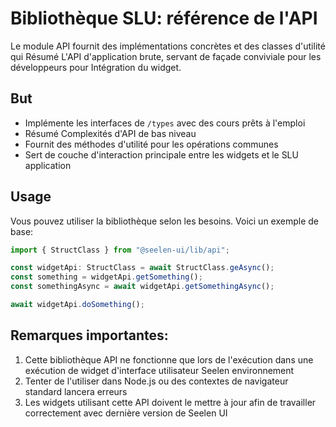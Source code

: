 # **Bibliothèque SLU: référence de l'API**

Le module API fournit des implémentations concrètes et des classes d'utilité qui
Résumé L'API d'application brute, servant de façade conviviale pour les
développeurs pour Intégration du widget.

## **But**

- Implémente les interfaces de `/types` avec des cours prêts à l'emploi
- Résumé Complexités d'API de bas niveau
- Fournit des méthodes d'utilité pour les opérations communes
- Sert de couche d'interaction principale entre les widgets et le SLU
  application

## **Usage**

Vous pouvez utiliser la bibliothèque selon les besoins. Voici un exemple de
base:

```ts
import { StructClass } from "@seelen-ui/lib/api";

const widgetApi: StructClass = await StructClass.geAsync();
const something = widgetApi.getSomething();
const somethingAsync = await widgetApi.getSomethingAsync();

await widgetApi.doSomething();
```

## **Remarques importantes:**

1. Cette bibliothèque API ne fonctionne que lors de l'exécution dans une
   exécution de widget d'interface utilisateur Seelen environnement
2. Tenter de l'utiliser dans Node.js ou des contextes de navigateur standard
   lancera erreurs
3. Les widgets utilisant cette API doivent le mettre à jour afin de travailler
   correctement avec dernière version de Seelen UI
